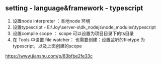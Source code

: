 ## setting - language&framework - typescript

1. 设置node interpreter ：本地node 环境
2. 设置typescript - E:\Joy\server-s\dk_nodejs\node_modules\typescript
3. 设置compile scope ： scope 可以设置为项目目录下的ts目录
4. 在 Tools 中设置 file watcher： 也需要创建：设置监听的filetype 为typescript，以及上面创建的scope

https://www.jianshu.com/p/83bfbe2fe33c

